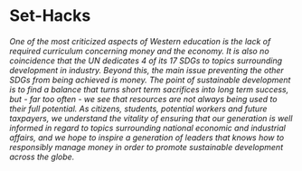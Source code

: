 # Set-Hacks

###### One of the most criticized aspects of Western education is the lack of required curriculum concerning money and the economy. It is also no coincidence that the UN dedicates 4 of its 17 SDGs to topics surrounding development in industry. Beyond this, the main issue preventing the other SDGs from being achieved is money. The point of sustainable development is to find a balance that turns short term sacrifices into long term success, but - far too often - we see that resources are not always being used to their full potential. As citizens, students, potential workers and future taxpayers, we understand the vitality of ensuring that our generation is well informed in regard to topics surrounding national economic and industrial affairs, and we hope to inspire a generation of leaders that knows how to responsibly manage money in order to promote sustainable development across the globe.
